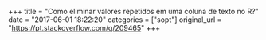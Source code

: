 +++
title = "Como eliminar valores repetidos em uma coluna de texto no R?"
date = "2017-06-01 18:22:20"
categories = ["sopt"]
original_url = "https://pt.stackoverflow.com/q/209465"
+++


